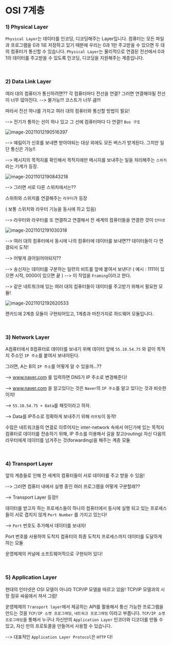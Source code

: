 # OSI 7계층

### 1) Physical Layer

 `Physical Layer`는 데이터를 인코딩, 디코딩해주는 Layer입니다. 컴퓨터는 모든 파일과 프로그램을 0과 1로 저장하고 있기 때문에 우리는 0과 1만 주고받을 수 있으면 두 대의 컴퓨터가 통신할 수 있습니다. `Physical Layer`는 물리적으로 연결된 전선에서 0과 1의 데이터를 주고받을 수 있도록 인코딩, 디코딩을 지원해주는 계층입니다.

<br>

### 2)  Data Link Layer

 여러 대의 컴퓨터가 통신하려면?? 각 컴퓨터마다 전선을 연결? 그러면 연결해야될 전선이 너무 많아진다. --> 불가능!!! 코스트가 너무 큼!!!

따라서 전선 하나를 가지고 여러 대의 컴퓨터와 통신할 방법이 필요!

--> 전기가 통하는 선이 하나 있고 그 선에 컴퓨터마다 다 연결!! `Bus 구조` 

![image-20211012190516397](C:\Users\sochu\AppData\Roaming\Typora\typora-user-images\image-20211012190516397.png)

--> 예림이가 신호를 보내면 받아야되는 대상 외에도 모든 버스가 받게된다. 그치만 일단 통신은 가능!!

--> 메시지의 목적지를 확인해서 목적지에만 메시지를 보내주는 일을 처리해주는 `스위치`라는 기계가 등장.

![image-20211012190843218](C:\Users\sochu\AppData\Roaming\Typora\typora-user-images\image-20211012190843218.png)

--> 그러면 서로 다른 스위치에서는??

스위취와 스위치를 연결해주는 `라우터`가 등장

( 보통 스위치와 라우터 기능을 동시에 하고 있음)

--> 라우터와 라우터를 또 연결하고 연결해서 전 세계의 컴퓨터들을 연결한 것이 `인터넷`

![image-20211012191030318](C:\Users\sochu\AppData\Roaming\Typora\typora-user-images\image-20211012191030318.png)

--> 여러 대의 컴퓨터에서 동시에 나의 컴퓨터에 데이터를 보내면?? 데이터들이 다 연결되서 도착!

--> 어떻게 끊어읽어야되지??

--> 송신자는 데이터를 구분하는 일련의 비트를 앞에 붙여서 보낸다! ( 예시 : 1111이 있으면 시작, 0000이 있으면 끝 ) --> 이 작업을 `Framing`이라고 한다.

--> 같은 네트워크에 있는 여러 대의 컴퓨터들이 데이터를 주고받기 위해서 필요한 모듈!

![image-20211012192620533](C:\Users\sochu\AppData\Roaming\Typora\typora-user-images\image-20211012192620533.png)

 랜카드에 2계층 모듈이 구현되어있고, 1계층과 마찬가지로 하드웨어 모듈입니다.

<br>

### 3)  Network Layer

 A컴퓨터에서 B컴퓨터로 데이터를 보내기 위해 데이터 앞에 `55.10.54.75` 와 같이 목적지 주소인 `IP 주소`를 붙여서 보내야된다.

그러면, A는 B의 `IP 주소`를 어떻게 알 수 있을까...??

--> www.naver.com 를 입력하면 DNS가 IP 주소로 변경해준다!

--> www.naver.com 을 알고있다는 것은 `Naver`의 `IP 주소`를 알고 있다는 것과 비슷한 이치!

--> `55.10.54.75 + Data`를 패킷이라고 하자.

--> Data를 IP주소로 정확하게 보내주기 위해 `라우팅`이 동작!

수많은 네트워크들의 연결로 이루어지는 inter-network 속에서 어딘가에 있는 목적지 컴퓨터로 데이터를 전송하기 위해, IP 주소를 이용해서 길을 찾고(routing) 자신 다음의 라우터에게 데이터를 넘겨주는 것(forwarding)을 해주는 계층 모듈

<br>

### 4) Transport Layer

앞의 계층들로 인해 전 세계의 컴퓨터들이 서로 데이터를 주고 받을 수 있음!

--> 그러면 컴퓨터 내에서 실행 중인 여러 프로그램을 어떻게 구분할래??

--> Transport Layer 등장!!

데이터를 받고자 하는 프로세스들이 하나의 컴퓨터에서 동시에 실행 되고 있는 프로세스들이 서로 겹치지 않게 `Port Number` 를 가지고 있는다!

--> `Port` 번호도 추가해서 데이터를 보내자!

Port 번호를 사용하여 도착지 컴퓨터의 최종 도착지 프로세스까지 데이터를 도달하게 하는 모듈

 운영체제의 커널에 소프트웨어적으로 구현되어 있다!

<br>

### 5) Application Layer

 현대의 인터넷은 OSI 모델이 아니라 TCP/IP 모델을 따르고 있음! TCP/IP 모델과의 시장 점유 싸움에서 져서 그럼!

 운영체제의 `Transport layer`에서 제공하는 API를 활용해서 통신 가능한 프로그램을 만드는 것을 `TCP/IP 소켓 프로그래밍`, `네트워크 프로그래밍` 이라고 부릅니다.  `TCP/IP 소켓 프로그래밍`을 통해서 누구나 자신만의 `Application Layer` 인코더와 디코더를 만들 수 있고, 자신 만의 프로토콜을 만들어서 사용할 수 있습니다.

--> 대표적인 `Application Layer Protocol`은 `HTTP` 다!

